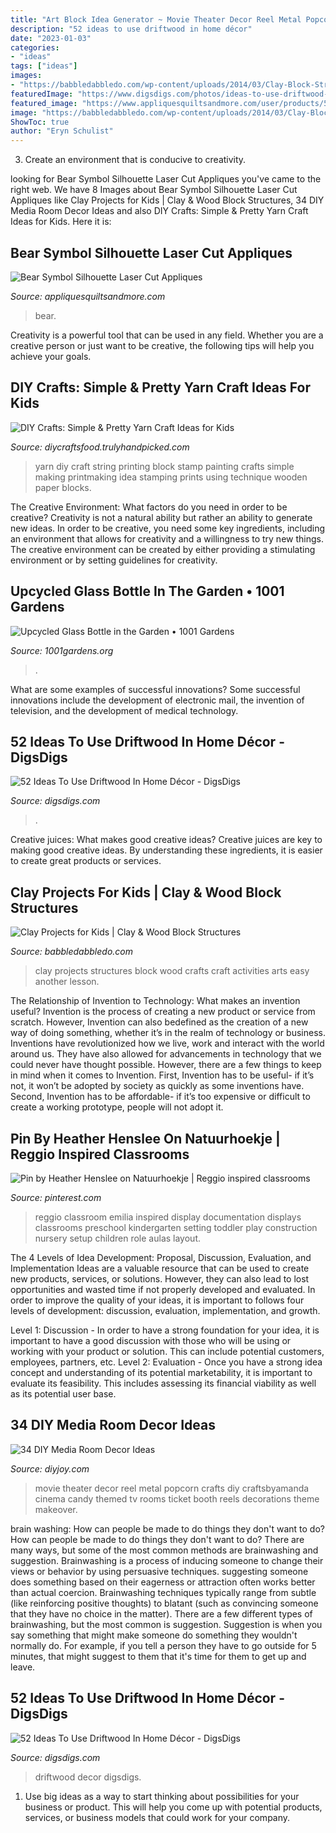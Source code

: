 ```yaml
---
title: "Art Block Idea Generator ~ Movie Theater Decor Reel Metal Popcorn Crafts Diy Craftsbyamanda Cinema Candy Themed Tv Rooms Ticket Booth Reels Decorations Theme Makeover"
description: "52 ideas to use driftwood in home décor"
date: "2023-01-03"
categories:
- "ideas"
tags: ["ideas"]
images:
- "https://babbledabbledo.com/wp-content/uploads/2014/03/Clay-Block-Structures-BABBLE-DABBLE-DO-11.jpg"
featuredImage: "https://www.digsdigs.com/photos/ideas-to-use-driftwood-in-home-decor-48.jpg"
featured_image: "https://www.appliquesquiltsandmore.com/user/products/54169/img-f.jpg?t=1596499247"
image: "https://babbledabbledo.com/wp-content/uploads/2014/03/Clay-Block-Structures-BABBLE-DABBLE-DO-11.jpg"
ShowToc: true
author: "Eryn Schulist"
---
```



3. Create an environment that is conducive to creativity.

	

		
looking for Bear Symbol Silhouette Laser Cut Appliques you've came to the right web. We have 8 Images about Bear Symbol Silhouette Laser Cut Appliques like Clay Projects for Kids | Clay &amp; Wood Block Structures, 34 DIY Media Room Decor Ideas and also DIY Crafts: Simple &amp; Pretty Yarn Craft Ideas for Kids. Here it is:
		
    
## Bear Symbol Silhouette Laser Cut Appliques

<img loading=lazy src="https://www.appliquesquiltsandmore.com/user/products/54169/img-f.jpg?t=1596499247" onerror="this.onerror=null;this.src='https://tse2.mm.bing.net/th?id=OIP.Gaj-LS3Gxv5vpYC8gArYfwHaFa&amp;pid=15.1';" alt="Bear Symbol Silhouette Laser Cut Appliques">

_Source: appliquesquiltsandmore.com_

>bear. 

	

Creativity is a powerful tool that can be used in any field. Whether you are a creative person or just want to be creative, the following tips will help you achieve your goals.

    
## DIY Crafts: Simple &amp; Pretty Yarn Craft Ideas For Kids

<img loading=lazy src="http://diycraftsfood.trulyhandpicked.com/wp-content/uploads/2016/06/Diy-Kids-yarn-craft_my.jpg" onerror="this.onerror=null;this.src='https://tse3.mm.bing.net/th?id=OIP.qFtaD0nmqnOr8htvVv3ujQHaHa&amp;pid=15.1';" alt="DIY Crafts: Simple &amp; Pretty Yarn Craft Ideas for Kids">

_Source: diycraftsfood.trulyhandpicked.com_

>yarn diy craft string printing block stamp painting crafts simple making printmaking idea stamping prints using technique wooden paper blocks. 

	

The Creative Environment: What factors do you need in order to be creative?
Creativity is not a natural ability but rather an ability to generate new ideas. In order to be creative, you need some key ingredients, including an environment that allows for creativity and a willingness to try new things. The creative environment can be created by either providing a stimulating environment or by setting guidelines for creativity.

    
## Upcycled Glass Bottle In The Garden • 1001 Gardens

<img loading=lazy src="https://www.1001gardens.org/wp-content/uploads/2014/06/upcycled-glass.jpg" onerror="this.onerror=null;this.src='https://tse4.mm.bing.net/th?id=OIP.DIxg9XS7wwjKKSaWgcZxHQHaQ1&amp;pid=15.1';" alt="Upcycled Glass Bottle in the Garden • 1001 Gardens">

_Source: 1001gardens.org_

>. 

	

What are some examples of successful innovations?
Some successful innovations include the development of electronic mail, the invention of television, and the development of medical technology.

    
## 52 Ideas To Use Driftwood In Home Décor - DigsDigs

<img loading=lazy src="https://www.digsdigs.com/photos/ideas-to-use-driftwood-in-home-decor-48.jpg" onerror="this.onerror=null;this.src='https://tse2.mm.bing.net/th?id=OIP.lUrf5nWMR039tRT9ys3nqAAAAA&amp;pid=15.1';" alt="52 Ideas To Use Driftwood In Home Décor - DigsDigs">

_Source: digsdigs.com_

>. 

	

Creative juices: What makes good creative ideas?
Creative juices are key to making good creative ideas. By understanding these ingredients, it is easier to create great products or services.

    
## Clay Projects For Kids | Clay &amp; Wood Block Structures

<img loading=lazy src="https://babbledabbledo.com/wp-content/uploads/2014/03/Clay-Block-Structures-BABBLE-DABBLE-DO-11.jpg" onerror="this.onerror=null;this.src='https://tse2.mm.bing.net/th?id=OIP.6mQIIruQOa27jfhJYcrUlAHaLH&amp;pid=15.1';" alt="Clay Projects for Kids | Clay &amp; Wood Block Structures">

_Source: babbledabbledo.com_

>clay projects structures block wood crafts craft activities arts easy another lesson. 

	

The Relationship of Invention to Technology: What makes an invention useful?
Invention is the process of creating a new product or service from scratch. However, Invention can also bedefined as the creation of a new way of doing something, whether it’s in the realm of technology or business. Inventions have revolutionized how we live, work and interact with the world around us. They have also allowed for advancements in technology that we could never have thought possible. 
However, there are a few things to keep in mind when it comes to Invention. First, Invention has to be useful- if it’s not, it won’t be adopted by society as quickly as some inventions have. Second, Invention has to be affordable- if it’s too expensive or difficult to create a working prototype, people will not adopt it.

    
## Pin By Heather Henslee On Natuurhoekje | Reggio Inspired Classrooms

<img loading=lazy src="https://i.pinimg.com/736x/ed/91/f3/ed91f31cf54ee42f0e1ae993fc0d6396.jpg" onerror="this.onerror=null;this.src='https://tse4.mm.bing.net/th?id=OIP.yypZ5OCXkr3hgXjf0eA5VQHaJ4&amp;pid=15.1';" alt="Pin by Heather Henslee on Natuurhoekje | Reggio inspired classrooms">

_Source: pinterest.com_

>reggio classroom emilia inspired display documentation displays classrooms preschool kindergarten setting toddler play construction nursery setup children role aulas layout. 

	

The 4 Levels of Idea Development: Proposal, Discussion, Evaluation, and Implementation
Ideas are a valuable resource that can be used to create new products, services, or solutions. However, they can also lead to lost opportunities and wasted time if not properly developed and evaluated.
In order to improve the quality of your ideas, it is important to follows four levels of development: discussion, evaluation, implementation, and growth.

Level 1: Discussion - In order to have a strong foundation for your idea, it is important to have a good discussion with those who will be using or working with your product or solution. This can include potential customers, employees, partners, etc. Level 2: Evaluation - Once you have a strong idea concept and understanding of its potential marketability, it is important to evaluate its feasibility. This includes assessing its financial viability as well as its potential user base.

    
## 34 DIY Media Room Decor Ideas

<img loading=lazy src="https://diyjoy.com/wp-content/uploads/2017/06/Metal-Movie-Reel-Wall-Art.jpg" onerror="this.onerror=null;this.src='https://tse1.mm.bing.net/th?id=OIP.gHA-V84BFms-SvagB_nwnQHaLH&amp;pid=15.1';" alt="34 DIY Media Room Decor Ideas">

_Source: diyjoy.com_

>movie theater decor reel metal popcorn crafts diy craftsbyamanda cinema candy themed tv rooms ticket booth reels decorations theme makeover. 

	

brain washing: How can people be made to do things they don't want to do?
How can people be made to do things they don't want to do? There are many ways, but some of the most common methods are brainwashing and suggestion. Brainwashing is a process of inducing someone to change their views or behavior by using persuasive techniques. suggesting someone does something based on their eagerness or attraction often works better than actual coercion. Brainwashing techniques typically range from subtle (like reinforcing positive thoughts) to blatant (such as convincing someone that they have no choice in the matter). 
There are a few different types of brainwashing, but the most common is suggestion. Suggestion is when you say something that might make someone do something they wouldn't normally do. For example, if you tell a person they have to go outside for 5 minutes, that might suggest to them that it's time for them to get up and leave.

    
## 52 Ideas To Use Driftwood In Home Décor - DigsDigs

<img loading=lazy src="https://www.digsdigs.com/photos/ideas-to-use-driftwood-in-home-decor-44-554x948.jpg" onerror="this.onerror=null;this.src='https://tse2.mm.bing.net/th?id=OIP.e-wAlNh2dte8Iwcbqg7wdwHaMr&amp;pid=15.1';" alt="52 Ideas To Use Driftwood In Home Décor - DigsDigs">

_Source: digsdigs.com_

>driftwood decor digsdigs. 

	

1. Use big ideas as a way to start thinking about possibilities for your business or product. This will help you come up with potential products, services, or business models that could work for your company. 

